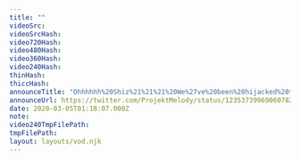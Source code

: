 ```yaml
---
title: ""
videoSrc: 
videoSrcHash: 
video720Hash: 
video480Hash: 
video360Hash: 
video240Hash: 
thinHash: 
thiccHash: 
announceTitle: "Ohhhhhh%20Shiz%21%21%21%20We%27ve%20been%20hijacked%20tonight%20by%20my%20guest%20dj%2C%20anisonghijack%21%21%20btw%20I%27m%20online"
announceUrl: https://twitter.com/ProjektMelody/status/1235373996906078208
date: 2020-03-05T01:18:07.000Z
note: 
video240TmpFilePath: 
tmpFilePath: 
layout: layouts/vod.njk
---
```

